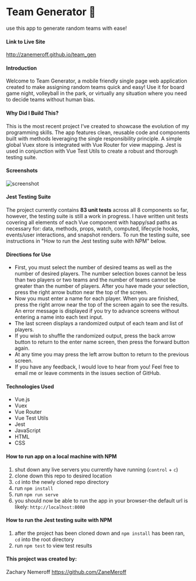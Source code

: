 # Team Generator 🍄
use this app to generate random teams with ease!

#### Link to Live Site
http://zanemeroff.github.io/team_gen

#### Introduction
Welcome to Team Generator, a mobile friendly single page web application created to make assigning random teams quick and easy! Use it for board game night, volleyball in the park, or virtually any situation where you need to decide teams without human bias.

#### Why Did I Build This?
This is the most recent project I’ve created to showcase the evolution of my programming skills. The app features clean, reusable code and components built with methods leveraging the single responsibility principle. A simple global Vuex store is integrated with Vue Router for view mapping. Jest is used in conjunction with Vue Test Utils to create a robust and thorough testing suite.

#### Screenshots
![screenshot](https://user-images.githubusercontent.com/53405028/102018215-1deda880-3d29-11eb-963c-ab4b9d2097ce.png)

#### Jest Testing Suite
The project currently contains **83 unit tests** across all 8 components so far, however, the testing suite is still a work in progress. I have written unit tests covering all elements of each Vue component with happy/sad paths as necessary for: data, methods, props, watch, computed, lifecycle hooks, events/user interactions, and snapshot renders. To run the testing suite, see instructions in "How to run the Jest testing suite with NPM" below.

#### Directions for Use
- First, you must select the number of desired teams as well as the number of desired players. The number selection boxes cannot be less than two players or two teams and the number of teams cannot be greater than the number of players. After you have made your selection, press the right arrow button near the top of the screen.
- Now you must enter a name for each player. When you are finished, press the right arrow near the top of the screen again to see the results. An error message is displayed if you try to advance screens without entering a name into each text input.
- The last screen displays a randomized output of each team and list of players.
- If you wish to shuffle the randomized output, press the back arrow button to return to the enter name screen, then press the forward button again.
- At any time you may press the left arrow button to return to the previous screen.
- If you have any feedback, I would love to hear from you! Feel free to email me or leave comments in the issues section of GitHub.

#### Technologies Used
- Vue.js
- Vuex
- Vue Router
- Vue Test Utils
- Jest
- JavaScript
- HTML
- CSS

#### How to run app on a local machine with NPM
1. shut down any live servers you currently have running (`control` + `c`)
2. clone down this repo to desired location
3. `cd` into the newly cloned repo directory
4. run `npm install`
5. run `npm run serve`
6. you should now be able to run the app in your browser-the default url is likely: `http://localhost:8080`

#### How to run the Jest testing suite with NPM
1. after the project has been cloned down and `npm install` has been ran, `cd` into the root directory
2. run `npm test` to view test results

#### This project was created by:
Zachary Nemeroff https://github.com/ZaneMeroff
